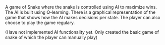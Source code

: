 A game of Snake where the snake is controlled using AI to maximize wins. The AI is built using Q-learning. There is a graphical representation of the game
that shows how the AI makes decisions per state. The player can also choose to play the game regulary.

(Have not implemented AI functionality yet. Only created the basic game of snake of which the player can manually play)
